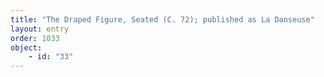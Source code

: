 ```yaml
---
title: "The Draped Figure, Seated (C. 72); published as La Danseuse"
layout: entry
order: 1033
object:
    - id: "33"
---
```

